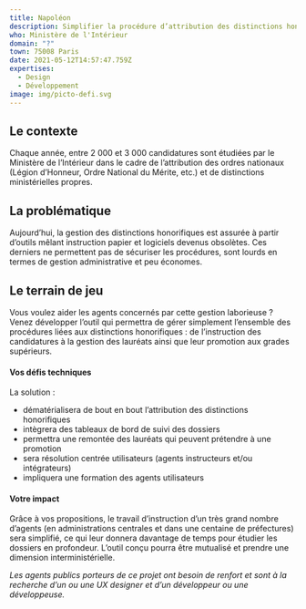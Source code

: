 ```yaml
---
title: Napoléon
description: Simplifier la procédure d’attribution des distinctions honorifiques
who: Ministère de l'Intérieur
domain: "?"
town: 75008 Paris
date: 2021-05-12T14:57:47.759Z
expertises:
  - Design
  - Développement
image: img/picto-defi.svg
---
```

## Le contexte

Chaque année, entre 2 000 et 3 000 candidatures sont étudiées par le Ministère de l’Intérieur dans le cadre de l’attribution des ordres nationaux (Légion d’Honneur, Ordre National du Mérite, etc.) et de distinctions ministérielles propres. 

## La problématique

Aujourd’hui, la gestion des distinctions honorifiques est assurée à partir d’outils mêlant instruction papier et logiciels devenus obsolètes. Ces derniers ne permettent pas de sécuriser les procédures, sont lourds en termes de gestion administrative et peu économes. 

## Le terrain de jeu 

Vous voulez aider les agents concernés par cette gestion laborieuse ? Venez développer l’outil qui permettra de gérer simplement l’ensemble des procédures liées aux distinctions honorifiques : de l’instruction des candidatures à la gestion des lauréats ainsi que leur promotion aux grades supérieurs. 

#### Vos défis techniques 

La solution : 
* dématérialisera de bout en bout l’attribution des distinctions honorifiques 
* intègrera des tableaux de bord de suivi des dossiers
* permettra une remontée des lauréats qui peuvent prétendre à une promotion 
* sera résolution centrée utilisateurs (agents instructeurs et/ou intégrateurs)
* impliquera une formation des agents utilisateurs 

#### Votre impact 

Grâce à vos propositions, le travail d’instruction d’un très grand nombre d’agents (en administrations centrales et dans une centaine de préfectures) sera simplifié, ce qui leur donnera davantage de temps pour étudier les dossiers en profondeur. L’outil conçu pourra être mutualisé et prendre une dimension interministérielle. 

_Les agents publics porteurs de ce projet ont besoin de renfort et sont à la recherche d’un ou une UX designer et d’un développeur ou une développeuse._
